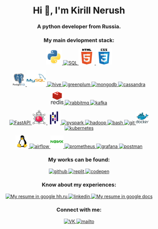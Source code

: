 <h1 align="center">Hi 👋, I'm Kirill Nerush</h1>
<h3 align="center">A python developer from Russia.</h3>

<h3 align="center">My main devlopment stack:</h3>
<p align="center">
    <a href="https://leetcode.com/studyplan/top-interview-150/" target="_blank" rel="noreferrer"> 
        <img src="https://raw.githubusercontent.com/devicons/devicon/master/icons/python/python-original.svg" 
        alt="python" width="50" height="50"/>
    </a>
    <a href="https://leetcode.com/studyplan/top-sql-50/" target="_blank" rel="noreferrer"> 
        <img src="https://sqlperformance.com/wp-content/uploads/2016/10/sql-database-windows-azure.png" 
        alt="SQL" width="50" height="50"/>
    </a>
    <a href="https://htmlbook.ru/html" target="_blank" rel="noreferrer"> 
        <img src="https://raw.githubusercontent.com/devicons/devicon/master/icons/html5/html5-original-wordmark.svg" 
        alt="html5" width="50" height="50"/> 
    </a> 
    <a href="https://htmlbook.ru/css" target="_blank" rel="noreferrer"> 
        <img src="https://raw.githubusercontent.com/devicons/devicon/master/icons/css3/css3-original-wordmark.svg" 
        alt="css3" width="50" height="50"/> 
    </a>
</p>

<p align="center">
    <a href="https://www.postgresql.org" target="_blank" rel="noreferrer"> 
        <img src="https://raw.githubusercontent.com/devicons/devicon/master/icons/postgresql/postgresql-original-wordmark.svg" 
        alt="postgresql" width="40" height="40"/>
    </a>
    <a href="https://www.mysql.com/" target="_blank" rel="noreferrer"> 
        <img src="https://raw.githubusercontent.com/devicons/devicon/master/icons/mysql/mysql-original-wordmark.svg" 
        alt="mysql" width="60" height="50"/> 
    </a>
    <a href="https://hive.apache.org/" target="_blank" rel="noreferrer"> 
        <img src="https://www.vectorlogo.zone/logos/apache_hive/apache_hive-icon.svg" 
        alt="hive" width="40" height="40"/>
    </a>
    <a href="https://greenplum.org/" target="_blank" rel="noreferrer"> 
        <img src="https://docs.3forge.com/mediawiki/images/5/57/Greenplum.svg" 
        alt="greenplum" width="50" height="50"/>
    </a>
    <a href="https://www.mongodb.com/" target="_blank" rel="noreferrer"> 
        <img src="https://docs.3forge.com/mediawiki/images/2/25/Mongodb.svg" 
        alt="mongodb" width="50" height="50"/>
    </a>
    <a href="https://cassandra.apache.org/_/index.html" target="_blank" rel="noreferrer"> 
        <img src="https://upload.wikimedia.org/wikipedia/commons/5/5e/Cassandra_logo.svg" 
        alt="cassandra" width="50" height="30"/>
    </a>
</p>

<p align="center">
    <a href="https://redis.io" target="_blank" rel="noreferrer">
        <img src="https://raw.githubusercontent.com/devicons/devicon/master/icons/redis/redis-original-wordmark.svg" 
        alt="redis" width="40" height="40"/> 
    </a>
    <a href="https://www.rabbitmq.com/" target="_blank" rel="noreferrer">
        <img src="https://cdn.worldvectorlogo.com/logos/rabbitmq.svg" 
        alt="rabbitmq" width="30" height="35"/> 
    </a>
    <a href="https://kafka.apache.org/" target="_blank" rel="noreferrer">
        <img src="https://upload.wikimedia.org/wikipedia/commons/0/05/Apache_kafka.svg" 
        alt="kafka" width="40" height="40"/> 
    </a>
</p>

<p align="center">
    <a href="https://fastapi.tiangolo.com/">
        <img src="https://cdn.worldvectorlogo.com/logos/fastapi-1.svg"
        alt="FastAPI" height="40" width="40" />
    </a>
    <a href="https://www.sqlalchemy.org/" target="_blank" rel="noreferrer"> 
        <img src="https://raw.githubusercontent.com/NerushKirill/sqla-wrapper/25897d2da8264e093c269736f72c035b70e2c0c3/docs/docs/assets/img/logo_sqla.svg" 
        alt="hive" width="45" height="45"/> 
    </a>
    <a href="https://pandas.pydata.org/" target="_blank" rel="noreferrer"> 
        <img src="https://raw.githubusercontent.com/devicons/devicon/2ae2a900d2f041da66e950e4d48052658d850630/icons/pandas/pandas-original.svg" 
        alt="pandas" width="40" height="40"/> 
    </a>
    <a href="https://spark.apache.org/docs/latest/api/python/index.html" target="_blank" rel="noreferrer"> 
        <img src="https://upload.wikimedia.org/wikipedia/commons/f/f3/Apache_Spark_logo.svg" 
        alt="pyspark" width="40" height="40"/> 
    </a>
    <a href="https://hadoop.apache.org/" target="_blank" rel="noreferrer"> 
        <img src="https://www.vectorlogo.zone/logos/apache_hadoop/apache_hadoop-icon.svg" 
        alt="hadoop" width="40" height="40"/> 
    </a>
    <a href="https://www.hackerrank.com/domains/shell" target="_blank" rel="noreferrer"> 
        <img src="https://www.vectorlogo.zone/logos/gnu_bash/gnu_bash-icon.svg" 
        alt="bash" width="40" height="40"/>
    </a>
    <a href="https://git-scm.com/" target="_blank" rel="noreferrer"> 
        <img src="https://www.vectorlogo.zone/logos/git-scm/git-scm-icon.svg" 
        alt="git" width="40" height="40"/> 
    </a>
    <a href="https://hub.docker.com/" target="_blank" rel="noreferrer"> 
        <img src="https://raw.githubusercontent.com/devicons/devicon/master/icons/docker/docker-original-wordmark.svg" 
        alt="docker" width="40" height="40"/> 
    </a>
    <a href="https://kubernetes.io/" target="_blank" rel="noreferrer"> 
        <img src="https://upload.wikimedia.org/wikipedia/commons/3/39/Kubernetes_logo_without_workmark.svg" 
        alt="kubernetes" width="40" height="40"/> 
    </a>
</p>

<p align="center">
    <a href="https://www.linux.org/pages/download/" target="_blank" rel="noreferrer"> 
        <img src="https://raw.githubusercontent.com/devicons/devicon/master/icons/linux/linux-original.svg" 
        alt="linux" width="40" height="40"/> 
    </a>
    <a href="https://airflow.apache.org/" target="_blank" rel="noreferrer"> 
        <img src="https://icon.icepanel.io/Technology/svg/Apache-Airflow.svg" 
        alt="airflow" width="35" height="35"/> 
    </a>
    <a href="https://www.nginx.com" target="_blank" rel="noreferrer">
        <img src="https://raw.githubusercontent.com/devicons/devicon/master/icons/nginx/nginx-original.svg" 
     alt="nginx" width="40" height="40"/> 
    </a>
    <a href="https://prometheus.io/" target="_blank" rel="noreferrer"> 
        <img src="https://upload.wikimedia.org/wikipedia/commons/3/38/Prometheus_software_logo.svg" 
        alt="prometheus" width="40" height="40"/>
    </a> 
    <a href="https://grafana.com" target="_blank" rel="noreferrer"> 
        <img src="https://www.vectorlogo.zone/logos/grafana/grafana-icon.svg" 
        alt="grafana" width="40" height="40"/>
    </a>
    <a href="https://postman.com" target="_blank" rel="noreferrer">
       <img src="https://www.vectorlogo.zone/logos/getpostman/getpostman-icon.svg" 
        alt="postman" width="40" height="40"/> 
    </a>
</p>

<h3 align="center">My works can be found:</h3>
<p align="center">
    <a href="https://github.com/NerushKirill?tab=repositories" target="blank">
        <img align="center" 
        src="https://seeklogo.com/images/G/github-logo-2E3852456C-seeklogo.com.png" 
        alt="github" height="40" width="40" />
    </a>
    <a href="https://replit.com/@KirillNierush" target="blank">
        <img align="center" 
        src="https://upload.wikimedia.org/wikipedia/commons/thumb/7/78/New_Replit_Logo.svg/1024px-New_Replit_Logo.svg.png" 
        alt="replit" height="40" width="40" />
    </a>
    <a href="https://codepen.io/nerushkirill/pens/public" target="blank">
        <img align="center" 
        src="https://raw.githubusercontent.com/rahuldkjain/github-profile-readme-generator/master/src/images/icons/Social/codepen.svg" 
        alt="codepen" height="40" width="40" />
    </a>
</p>

<h3 align="center">Know about my experiences:</h3>
<p align="center">
    <a href="https://rostov.hh.ru/applicant/resumes/view?resume=088cdd9aff0c77aa7d0039ed1f74556d614145">
        <img align="center"
        src="https://i.hh.ru/logos/svg/hh.ru__min_.svg?v=11032019"
        alt="My resume in google hh.ru" height="35" width="35" />
    </a>
    <a href="www.linkedin.com/in/nerush-kirill">
        <img align="center"
        src="https://upload.wikimedia.org/wikipedia/commons/8/81/LinkedIn_icon.svg"
        alt="linkedin" height="33" width="34"/>
    </a>
   <a href="https://docs.google.com/document/d/1gGG7vf9Pd7QIbyQyobS-H6OKMuoOZIUawwDCzxfvCmQ/edit?usp=sharing" target="blank">
        <img align="center" 
        src="https://ssl.gstatic.com/images/branding/product/1x/drive_2020q4_48dp.png" 
        alt="My resume in google docs" height="35" width="35" />
   </a>
</p>

<h3 align="center">Connect with me:</h3>
<p align="center">
    <a href="https://vk.com/nerush_kirill_dev">
        <img align="center"
        src="https://upload.wikimedia.org/wikipedia/commons/2/21/VK.com-logo.svg"
        alt="VK" height="40" width="40"/>
    </a>
    <a href="mailto:nerush.kirill@gmail.com?subject=Development&body=Write%20to%20me%20if%3A%0A-%20you%20want%20to%20learn%20programming%2C%0A-%20you%20need%20help%20with%20a%20project%2C%0A-%20you%20want%20to%20offer%20me%20a%20job.">
        <img align="center"
        src="https://upload.wikimedia.org/wikipedia/commons/7/7e/Gmail_icon_%282020%29.svg"
        alt="mailto" height="40" width="40"/>
    </a>
</p>

